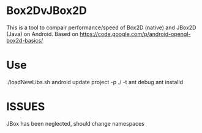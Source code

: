 Box2DvJBox2D
============

This is a tool to compair performance/speed of Box2D (native) and JBox2D (Java) on Android. Based on https://code.google.com/p/android-opengl-box2d-basics/


Use
===

./loadNewLibs.sh
android update project -p ./ -t <target>
ant debug
ant installd

ISSUES
======

JBox has been neglected, should change namespaces
